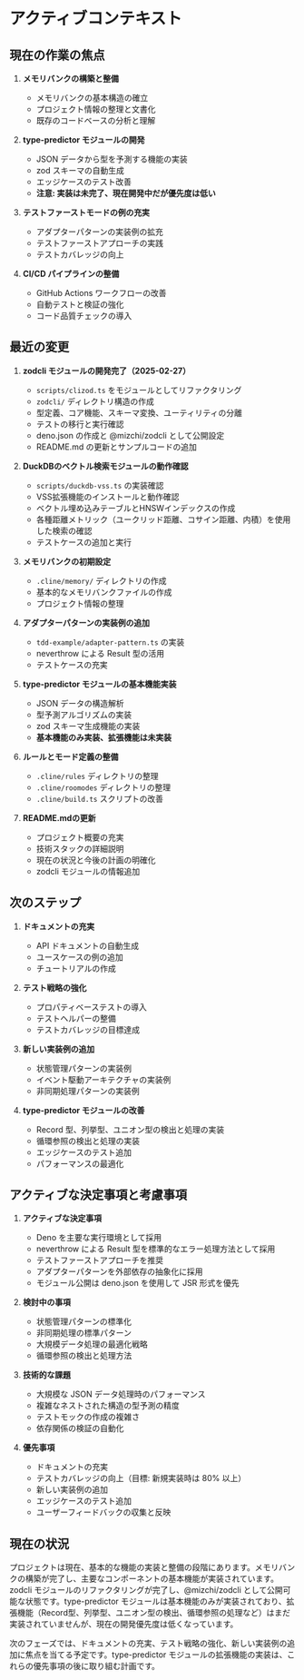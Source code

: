 # アクティブコンテキスト

## 現在の作業の焦点

1. **メモリバンクの構築と整備**
   - メモリバンクの基本構造の確立
   - プロジェクト情報の整理と文書化
   - 既存のコードベースの分析と理解

2. **type-predictor モジュールの開発**
   - JSON データから型を予測する機能の実装
   - zod スキーマの自動生成
   - エッジケースのテスト改善
   - **注意: 実装は未完了、現在開発中だが優先度は低い**

3. **テストファーストモードの例の充実**
   - アダプターパターンの実装例の拡充
   - テストファーストアプローチの実践
   - テストカバレッジの向上

4. **CI/CD パイプラインの整備**
   - GitHub Actions ワークフローの改善
   - 自動テストと検証の強化
   - コード品質チェックの導入

## 最近の変更

1. **zodcli モジュールの開発完了（2025-02-27）**
   - `scripts/clizod.ts` をモジュールとしてリファクタリング
   - `zodcli/` ディレクトリ構造の作成
   - 型定義、コア機能、スキーマ変換、ユーティリティの分離
   - テストの移行と実行確認
   - deno.json の作成と @mizchi/zodcli として公開設定
   - README.md の更新とサンプルコードの追加

2. **DuckDBのベクトル検索モジュールの動作確認**
   - `scripts/duckdb-vss.ts` の実装確認
   - VSS拡張機能のインストールと動作確認
   - ベクトル埋め込みテーブルとHNSWインデックスの作成
   - 各種距離メトリック（ユークリッド距離、コサイン距離、内積）を使用した検索の確認
   - テストケースの追加と実行

3. **メモリバンクの初期設定**
   - `.cline/memory/` ディレクトリの作成
   - 基本的なメモリバンクファイルの作成
   - プロジェクト情報の整理

4. **アダプターパターンの実装例の追加**
   - `tdd-example/adapter-pattern.ts` の実装
   - neverthrow による Result 型の活用
   - テストケースの充実

5. **type-predictor モジュールの基本機能実装**
   - JSON データの構造解析
   - 型予測アルゴリズムの実装
   - zod スキーマ生成機能の実装
   - **基本機能のみ実装、拡張機能は未実装**

6. **ルールとモード定義の整備**
   - `.cline/rules` ディレクトリの整理
   - `.cline/roomodes` ディレクトリの整理
   - `.cline/build.ts` スクリプトの改善

7. **README.mdの更新**
   - プロジェクト概要の充実
   - 技術スタックの詳細説明
   - 現在の状況と今後の計画の明確化
   - zodcli モジュールの情報追加

## 次のステップ

1. **ドキュメントの充実**
   - API ドキュメントの自動生成
   - ユースケースの例の追加
   - チュートリアルの作成

2. **テスト戦略の強化**
   - プロパティベーステストの導入
   - テストヘルパーの整備
   - テストカバレッジの目標達成

3. **新しい実装例の追加**
   - 状態管理パターンの実装例
   - イベント駆動アーキテクチャの実装例
   - 非同期処理パターンの実装例

4. **type-predictor モジュールの改善**
   - Record 型、列挙型、ユニオン型の検出と処理の実装
   - 循環参照の検出と処理の実装
   - エッジケースのテスト追加
   - パフォーマンスの最適化

## アクティブな決定事項と考慮事項

1. **アクティブな決定事項**
   - Deno を主要な実行環境として採用
   - neverthrow による Result 型を標準的なエラー処理方法として採用
   - テストファーストアプローチを推奨
   - アダプターパターンを外部依存の抽象化に採用
   - モジュール公開は deno.json を使用して JSR 形式を優先

2. **検討中の事項**
   - 状態管理パターンの標準化
   - 非同期処理の標準パターン
   - 大規模データ処理の最適化戦略
   - 循環参照の検出と処理方法

3. **技術的な課題**
   - 大規模な JSON データ処理時のパフォーマンス
   - 複雑なネストされた構造の型予測の精度
   - テストモックの作成の複雑さ
   - 依存関係の検証の自動化

4. **優先事項**
   - ドキュメントの充実
   - テストカバレッジの向上（目標: 新規実装時は 80% 以上）
   - 新しい実装例の追加
   - エッジケースのテスト追加
   - ユーザーフィードバックの収集と反映

## 現在の状況

プロジェクトは現在、基本的な機能の実装と整備の段階にあります。メモリバンクの構築が完了し、主要なコンポーネントの基本機能が実装されています。zodcli
モジュールのリファクタリングが完了し、@mizchi/zodcli
として公開可能な状態です。type-predictor
モジュールは基本機能のみが実装されており、拡張機能（Record型、列挙型、ユニオン型の検出、循環参照の処理など）はまだ実装されていませんが、現在の開発優先度は低くなっています。

次のフェーズでは、ドキュメントの充実、テスト戦略の強化、新しい実装例の追加に焦点を当てる予定です。type-predictor
モジュールの拡張機能の実装は、これらの優先事項の後に取り組む計画です。

